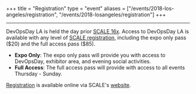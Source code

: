 +++
title = "Registration"
type = "event"
aliases = ["/events/2018-los-angeles/registration", "/events/2018-losangeles/registration"]
+++

<hr>
DevOpsDay LA is held the day prior <a href="http://www.socallinuxexpo.org/scale/16x/">SCALE 16x</a>. Access to DevOpsDay LA is available
with any level of <a href="https://register.socallinuxexpo.org/reg6/">SCALE registration</a>, including the expo only pass ($20) and the full access pass ($85).

<ul>
<li> <b>Expo Only</b>: The expo only pass will provide you with access to DevOpsDay, exhibitor area, and evening social activities.
<li> <b>Full Access</b>: The full access pass will provide with access to all events Thursday - Sunday.
</ul>

<a href="https://register.socallinuxexpo.org/reg6/">Registration</a> is available online via SCALE's <a href="https://register.socallinuxexpo.org/reg6/">website</a>.
